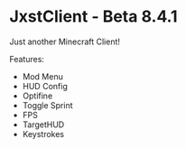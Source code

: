 # JxstClient - Beta 8.4.1
Just another Minecraft Client!

Features:
 - Mod Menu
 - HUD Config
 - Optifine
 - Toggle Sprint
 - FPS
 - TargetHUD
 - Keystrokes
